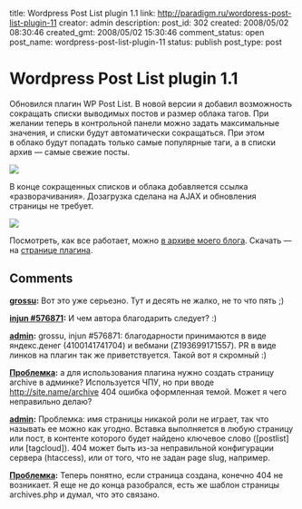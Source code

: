 title: Wordpress Post List plugin 1.1
link: http://paradigm.ru/wordpress-post-list-plugin-11
creator: admin
description:
post_id: 302
created: 2008/05/02 08:30:46
created_gmt: 2008/05/02 15:30:46
comment_status: open
post_name: wordpress-post-list-plugin-11
status: publish
post_type: post

# Wordpress Post List plugin 1.1

Обновился плагин WP Post List. В новой версии я добавил возможность сокращать списки выводимых постов и размер облака тагов. При желании теперь в контрольной панели можно задать максимальные значения, и списки будут автоматически сокращаться. При этом в облако будут попадать только самые популярные таги, а в списки архив — самые свежие посты.

![](/media/screenshot-1.png)

В конце сокращенных списков и облака добавляется ссылка «разворачивания». Дозагрузка сделана на AJAX и обновления страницы не требует.

![](/media/screenshot-3.png)

Посмотреть, как все работает, можно [в архиве моего блога](/archive/). Скачать — на [странице плагина](http://paradigm.ru/wp-postlist/).

## Comments

**[grossu](#647 "2008/05/02 09:20:54"):** Вот это уже серьезно. Тут и десять не жалко, не то что пять ;)

**[injun #576871](#648 "2008/05/02 09:26:37"):** И чем автора благодарить следует? :)

**[admin](#649 "2008/05/02 11:20:54"):** grossu, injun #576871: благодарности принимаются в виде яндекс.денег (4100141741704) и вебмани (Z193699171557). PR в виде линков на плагин так же приветствуется. Такой вот я скромный :)

**[Проблемка](#650 "2008/05/02 11:52:44"):** а для использования плагина нужно создать страницу archive в админке? Используется ЧПУ, но при вводе http://site.name/archive 404 ошибка оформленная темой. Может я чего неправильно делаю?

**[admin](#651 "2008/05/02 12:42:04"):** Проблемка: имя страницы никакой роли не играет, так что называть ее можно как угодно. Вставка выполняется в любую страницу или пост, в контенте которого будет найдено ключевое слово ([postlist] или [tagcloud]). 404 может быть из-за неправильной конфигурации сервера (htaccess), или от того, что не задан page slug, например.

**[Проблемка](#652 "2008/05/02 13:01:43"):** Теперь понятно, если страница создана, конечно 404 не возникает. Я еще не до конца разобрался, есть же шаблон страницы archives.php и думал, что это связано.

